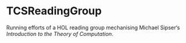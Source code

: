 # TCSReadingGroup
Running efforts of a HOL reading group mechanising Michael Sipser‘s *Introduction to the Theory of Computation*.
